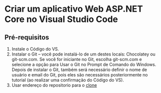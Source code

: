 # Criar um aplicativo Web ASP.NET Core no Visual Studio Code  

## Pré-requisitos

1. Instale o Código do VS.
2. Instalar o Git – você pode instalá-lo de um destes locais: Chocolatey ou git-scm.com. Se você for iniciante no Git, escolha git-scm.com e selecione a opção para Usar o Git no Prompt de Comando do Windows. Depois de instalar o Git, também será necessário definir o nome de usuário e email do Git, pois eles são necessários posteriormente no tutorial (ao realizar uma confirmação do Código do VS).
3. Usar endereço do repositorio para o [clone](https://github.com/aticomismana/prj-invictor.git)